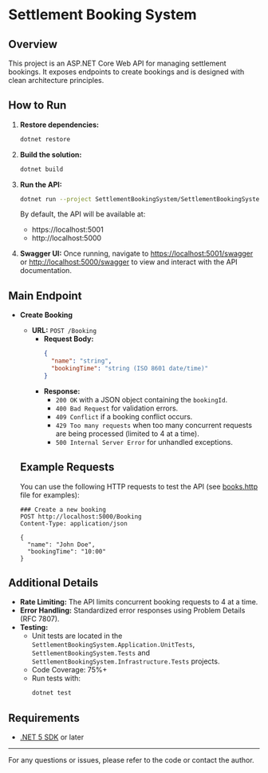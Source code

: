 # Settlement Booking System

## Overview

This project is an ASP.NET Core Web API for managing settlement bookings. It exposes endpoints to create bookings and is designed with clean architecture principles.

## How to Run

1. **Restore dependencies:**
   ```sh
   dotnet restore
   ```
2. **Build the solution:**
   ```sh
   dotnet build
   ```
3. **Run the API:**

   ```sh
   dotnet run --project SettlementBookingSystem/SettlementBookingSystem.csproj
   ```

   By default, the API will be available at:

   - https://localhost:5001
   - http://localhost:5000

4. **Swagger UI:**
   Once running, navigate to [https://localhost:5001/swagger](https://localhost:5001/swagger) or [http://localhost:5000/swagger](http://localhost:5000/swagger) to view and interact with the API documentation.

## Main Endpoint

- **Create Booking**

  - **URL:** `POST /Booking`
    - **Request Body:**
      ```json
      {
        "name": "string",
        "bookingTime": "string (ISO 8601 date/time)"
      }
      ```
    - **Response:**
      - `200 OK` with a JSON object containing the `bookingId`.
      - `400 Bad Request` for validation errors.
      - `409 Conflict` if a booking conflict occurs.
      - `429 Too many requests` when too many concurrent requests are being processed (limited to 4 at a time).
      - `500 Internal Server Error` for unhandled exceptions.

  ## Example Requests

  You can use the following HTTP requests to test the API (see [books.http](/books.http) file for examples):

  ```http
  ### Create a new booking
  POST http://localhost:5000/Booking
  Content-Type: application/json

  {
    "name": "John Doe",
    "bookingTime": "10:00"
  }
  ```

## Additional Details

- **Rate Limiting:** The API limits concurrent booking requests to 4 at a time.
- **Error Handling:** Standardized error responses using Problem Details (RFC 7807).
- **Testing:**
  - Unit tests are located in the `SettlementBookingSystem.Application.UnitTests`, `SettlementBookingSystem.Tests` and `SettlementBookingSystem.Infrastructure.Tests` projects.
  - Code Coverage: 75%+
  - Run tests with:
    ```sh
    dotnet test
    ```

## Requirements

- [.NET 5 SDK](https://dotnet.microsoft.com/download/dotnet/5.0) or later

---

For any questions or issues, please refer to the code or contact the author.
